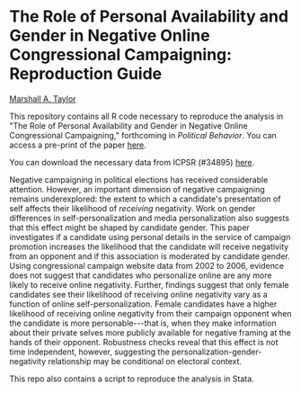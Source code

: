 # The Role of Personal Availability and Gender in Negative Online Congressional Campaigning: Reproduction Guide

[Marshall A. Taylor](https://www.marshalltaylor.net)

This repository contains all R code necessary to reproduce the analysis in "The Role of Personal Availability and Gender in Negative Online Congressional Campaigning," forthcoming in *Political Behavior*. You can access a pre-print of the paper [here](https://osf.io/g94m7/).

You can download the necessary data from ICPSR (#34895) [here](https://www.icpsr.umich.edu/web/ICPSR/studies/34895).

Negative campaigning in political elections has received considerable attention. However, an important dimension of negative campaigning remains underexplored: the extent to which a candidate's presentation of self affects their likelihood of *receiving* negativity. Work on gender differences in self-personalization and media personalization also suggests that this effect might be shaped by candidate gender. This paper investigates if a candidate using personal details in the service of campaign promotion increases the likelihood that the candidate will receive negativity from an opponent and if this association is moderated by candidate gender. Using congressional campaign website data from 2002 to 2006, evidence does not suggest that candidates who personalize online are any more likely to receive online negativity. Further, findings suggest that only female candidates see their likelihood of receiving online negativity vary as a function of online self-personalization. Female candidates have a higher likelihood of receiving online negativity from their campaign opponent when the candidate is more personable---that is, when they make information about their private selves more publicly available for negative framing at the hands of their opponent. Robustness checks reveal that this effect is not time independent, however, suggesting the personalization-gender-negativity relationship may be conditional on electoral context.

This repo also contains a script to reproduce the analysis in Stata.
